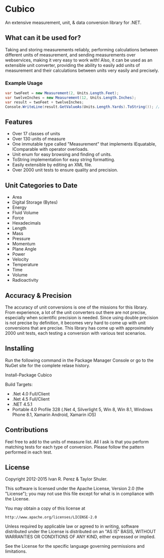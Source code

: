 # Cubico
An extensive measurement, unit, & data conversion library for .NET.

## What can it be used for?
Taking and storing measurements reliably, performing calculations between different units of measurement, and sending measurements over webservices, making it very easy to work with! Also, it can be used as an extensible unit converter, providing the ability to easily add units of measurement and their calculations between units very easily and precisely.

### Example Usage
```csharp
var twoFeet = new Measurement(2, Units.Length.Feet);
var twelveInches = new Measurement(12, Units.Length.Inches);
var result = twoFeet + twelveInches;
Console.WriteLine(result.GetValueAs(Units.Length.Yards).ToString()); // = 1 yard
```
	
## Features
* Over 17 classes of units
* Over 130 units of measure
* One immutable type called "Measurement" that implements IEquatable, IComparable with operator overloads.
* Unit enum for easy browsing and finding of units.
* ToString implementation for easy string formatting.
* Easily extensible by editing an XML file.
* Over 2000 unit tests to ensure quality and precision.

## Unit Categories to Date
* Area
* Digital Storage (Bytes)
* Energy
* Fluid Volume
* Force
* Hexadecimals
* Length
* Mass
* Pressure
* Momentum
* Plane Angle
* Power
* Velocity
* Temperature
* Time
* Volume
* Radioactivity

## Accuracy & Precision
The accuracy of unit conversions is one of the missions for this library. From experience, a lot of the unit converters out there are not precise, especially when scientific precision is needed. Since using double precision is not precise by definition, it becomes very hard to come up with unit conversions that are precise. This library has come up with approximately 2000 unit tests, each testing a conversion with various test scenarios.

## Installing
Run the following command in the Package Manager Console or go to the NuGet site for the complete relase history.

Install-Package Cubico

Build Targets:

* .Net 4.0 Full/Client
* .Net 4.5 Full/Client
* .NET 4.5.1
* Portable 4.0 Profile 328 (.Net 4, Silverlight 5, Win 8, Win 8.1, Windows Phone 8.1, Xamarin Android, Xamarin iOS)

## Contributions
Feel free to add to the units of measure list.  All I ask is that you perform matching tests for each type of conversion.  Please follow the pattern performed in each test.

## License
Copyright 2012-2015 Ivan R. Perez & Taylor Shuler.

This software is licensed under the Apache License, Version 2.0 (the "License"); you may not use this file except for what is in compliance with the License.

You may obtain a copy of this license at

```
http://www.apache.org/licenses/LICENSE-2.0
```

Unless required by applicable law or agreed to in writing, software distributed under the License is distributed on an "AS IS" BASIS, WITHOUT WARRANTIES OR CONDITIONS OF ANY KIND, either expressed or implied.

See the License for the specific language governing permissions and limitations.
